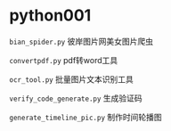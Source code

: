 # python001

`bian_spider.py` 彼岸图片网美女图片爬虫

`convertpdf.py` pdf转word工具

`ocr_tool.py` 批量图片文本识别工具

`verify_code_generate.py` 生成验证码

`generate_timeline_pic.py` 制作时间轮播图

